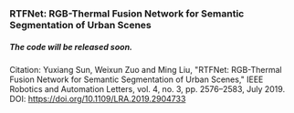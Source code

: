 ### RTFNet: RGB-Thermal Fusion Network for Semantic Segmentation of Urban Scenes
##### The code will be released soon.

Citation:
Yuxiang Sun, Weixun Zuo and Ming Liu, "RTFNet: RGB-Thermal Fusion Network for Semantic Segmentation of Urban Scenes," IEEE Robotics and Automation Letters, vol. 4, no. 3, pp. 2576–2583, July 2019. DOI: https://doi.org/10.1109/LRA.2019.2904733
